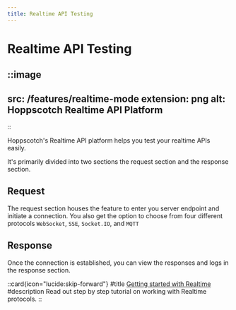 ```yaml
---
title: Realtime API Testing
---
```


# Realtime API Testing

::image
---
src: /features/realtime-mode
extension: png
alt: Hoppscotch Realtime API Platform
---
::

Hoppscotch's Realtime API platform helps you test your realtime APIs easily.

It's primarily divided into two sections the request section and the response section.

## Request

The request section houses the feature to enter you server endpoint and initiate a connection. You also get the option to choose from four different protocols `WebSocket`, `SSE`, `Socket.IO`, and `MQTT`

## Response

Once the connection is established, you can view the responses and logs in the response section.

::card{icon="lucide:skip-forward"}
#title
[Getting started with Realtime](/documentation/getting-started/realtime/websocket)
#description
Read out step by step tutorial on working with Realtime protocols.
::
